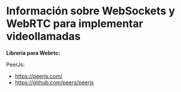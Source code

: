 # Información sobre WebSockets y WebRTC para implementar videollamadas

**Librería para Webrtc:**

PeerJs:

- [https://peerjs.com/ ](https://peerjs.com/)
- [https://github.com/peers/peerjs ](https://github.com/peers/peerjs)
